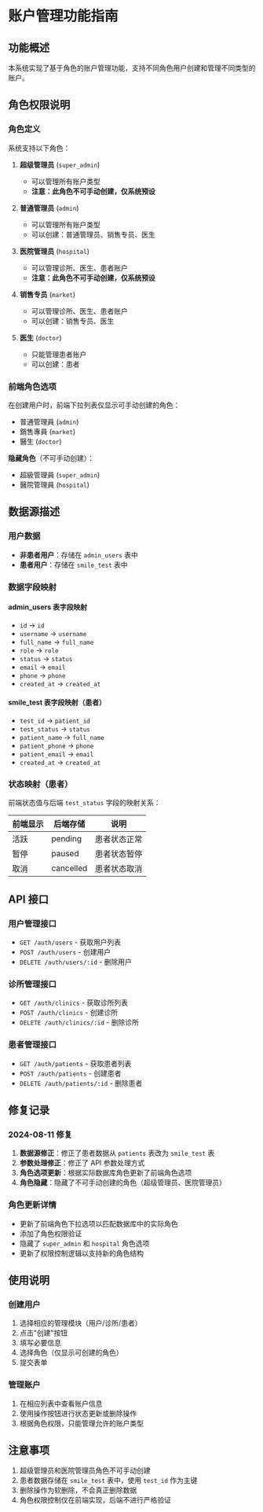 # 账户管理功能指南

## 功能概述
本系统实现了基于角色的账户管理功能，支持不同角色用户创建和管理不同类型的账户。

## 角色权限说明

### 角色定义
系统支持以下角色：

1. **超级管理员** (`super_admin`)
   - 可以管理所有账户类型
   - **注意：此角色不可手动创建，仅系统预设**

2. **普通管理员** (`admin`)
   - 可以管理所有账户类型
   - 可以创建：普通管理员、销售专员、医生

3. **医院管理员** (`hospital`)
   - 可以管理诊所、医生、患者账户
   - **注意：此角色不可手动创建，仅系统预设**

4. **销售专员** (`market`)
   - 可以管理诊所、医生、患者账户
   - 可以创建：销售专员、医生

5. **医生** (`doctor`)
   - 只能管理患者账户
   - 可以创建：患者

### 前端角色选项
在创建用户时，前端下拉列表仅显示可手动创建的角色：
- 普通管理員 (`admin`)
- 銷售專員 (`market`)
- 醫生 (`doctor`)

**隐藏角色**（不可手动创建）：
- 超級管理員 (`super_admin`)
- 醫院管理員 (`hospital`)

## 数据源描述

### 用户数据
- **非患者用户**：存储在 `admin_users` 表中
- **患者用户**：存储在 `smile_test` 表中

### 数据字段映射

#### admin_users 表字段映射
- `id` → `id`
- `username` → `username`
- `full_name` → `full_name`
- `role` → `role`
- `status` → `status`
- `email` → `email`
- `phone` → `phone`
- `created_at` → `created_at`

#### smile_test 表字段映射（患者）
- `test_id` → `patient_id`
- `test_status` → `status`
- `patient_name` → `full_name`
- `patient_phone` → `phone`
- `patient_email` → `email`
- `created_at` → `created_at`

### 状态映射（患者）
前端状态值与后端 `test_status` 字段的映射关系：

| 前端显示 | 后端存储 | 说明 |
|---------|---------|------|
| 活跃 | pending | 患者状态正常 |
| 暂停 | paused | 患者状态暂停 |
| 取消 | cancelled | 患者状态取消 |

## API 接口

### 用户管理接口
- `GET /auth/users` - 获取用户列表
- `POST /auth/users` - 创建用户
- `DELETE /auth/users/:id` - 删除用户

### 诊所管理接口
- `GET /auth/clinics` - 获取诊所列表
- `POST /auth/clinics` - 创建诊所
- `DELETE /auth/clinics/:id` - 删除诊所

### 患者管理接口
- `GET /auth/patients` - 获取患者列表
- `POST /auth/patients` - 创建患者
- `DELETE /auth/patients/:id` - 删除患者

## 修复记录

### 2024-08-11 修复
1. **数据源修正**：修正了患者数据从 `patients` 表改为 `smile_test` 表
2. **参数处理修正**：修正了 API 参数处理方式
3. **角色选项更新**：根据实际数据库角色更新了前端角色选项
4. **角色隐藏**：隐藏了不可手动创建的角色（超级管理员、医院管理员）

### 角色更新详情
- 更新了前端角色下拉选项以匹配数据库中的实际角色
- 添加了角色权限验证
- 隐藏了 `super_admin` 和 `hospital` 角色选项
- 更新了权限控制逻辑以支持新的角色结构

## 使用说明

### 创建用户
1. 选择相应的管理模块（用户/诊所/患者）
2. 点击"创建"按钮
3. 填写必要信息
4. 选择角色（仅显示可创建的角色）
5. 提交表单

### 管理账户
1. 在相应列表中查看账户信息
2. 使用操作按钮进行状态更新或删除操作
3. 根据角色权限，只能管理允许的账户类型

## 注意事项
1. 超级管理员和医院管理员角色不可手动创建
2. 患者数据存储在 `smile_test` 表中，使用 `test_id` 作为主键
3. 删除操作为软删除，不会真正删除数据
4. 角色权限控制仅在前端实现，后端不进行严格验证

